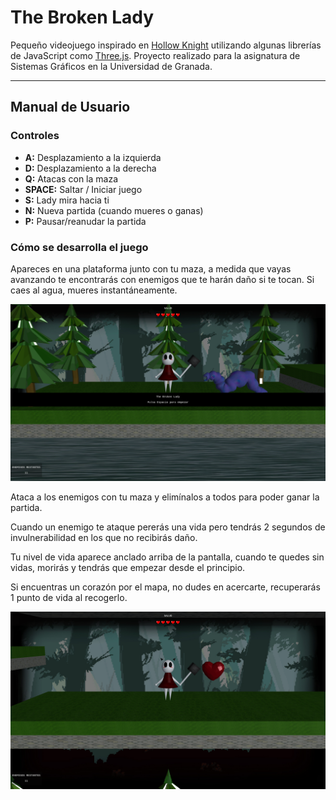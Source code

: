 # The Broken Lady

Pequeño videojuego inspirado en [Hollow Knight](https://store.steampowered.com/app/367520/Hollow_Knight/) utilizando algunas librerías de JavaScript como [Three.js](https://threejs.org/). Proyecto realizado para la asignatura de Sistemas Gráficos en la Universidad de Granada.

--------------------

## Manual de Usuario

### Controles

- **A:** Desplazamiento a la izquierda
- **D:** Desplazamiento a la derecha
- **Q:** Atacas con la maza
- **SPACE:** Saltar / Iniciar juego
- **S:** Lady mira hacia ti
- **N:** Nueva partida (cuando mueres o ganas)
- **P:** Pausar/reanudar la partida

### Cómo se desarrolla el juego
Apareces en una plataforma junto con tu maza, a medida que vayas avanzando te
encontrarás con enemigos que te harán daño si te tocan. Si caes al agua, mueres
instantáneamente.

![Inicio](img/Pantalla_de_inicio.png)

Ataca a los enemigos con tu maza y elimínalos a todos para poder ganar la partida.

Cuando un enemigo te ataque pererás una vida pero tendrás 2 segundos de invulnerabilidad en los que no recibirás daño.

Tu nivel de vida aparece anclado arriba de la pantalla, cuando te quedes sin vidas, morirás y tendrás que empezar desde el principio.

Si encuentras un corazón por el mapa, no dudes en acercarte, recuperarás 1 punto de vida
al recogerlo.

![Vida](img/Vida.png)